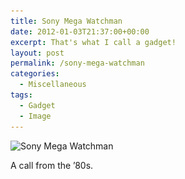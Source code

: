 ```yaml
---
title: Sony Mega Watchman
date: 2012-01-03T21:37:00+00:00
excerpt: That's what I call a gadget!
layout: post
permalink: /sony-mega-watchman
categories:
  - Miscellaneous
tags:
  - Gadget
  - Image
---
```

<img src="/images/2012/01/Sony-Mega-Watchman.jpg" alt="Sony Mega Watchman" width="638" height="564" srcset="/images/2012/01/Sony-Mega-Watchman.jpg 638w, /images/2012/01/Sony-Mega-Watchman-300x265.jpg 300w" sizes="(max-width: 709px) 85vw, (max-width: 909px) 67vw, (max-width: 984px) 61vw, (max-width: 1362px) 45vw, 600px">

A call from the ’80s.